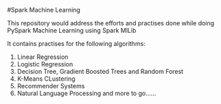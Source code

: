 #Spark Machine Learning

This repository would address the efforts and practises done while doing PySpark Machine Learning using Spark MlLib

It contains practises for the following algorithms:
1. Linear Regression 
2. Logistic Regression
3. Decision Tree, Gradient Boosted Trees and Random Forest
4. K-Means CLustering
5. Recommender Systems
6. Natural Language Processing
and more to go......
